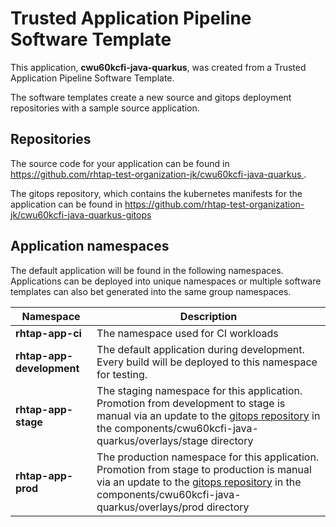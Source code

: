 # Trusted Application Pipeline Software Template

This application, **cwu60kcfi-java-quarkus**, was created from a Trusted Application Pipeline Software Template.

The software templates create a new source and gitops deployment repositories with a sample source application. 

## Repositories

The source code for your application can be found in [https://github.com/rhtap-test-organization-jk/cwu60kcfi-java-quarkus ](https://github.com/rhtap-test-organization-jk/cwu60kcfi-java-quarkus ).
 
The gitops repository, which contains the kubernetes manifests for the application can be found in 
[https://github.com/rhtap-test-organization-jk/cwu60kcfi-java-quarkus-gitops ](https://github.com/rhtap-test-organization-jk/cwu60kcfi-java-quarkus-gitops ) 

## Application namespaces 

The default application will be found in the following namespaces. Applications can be deployed into unique namespaces or multiple software templates can also bet generated into the same group namespaces.  

|  Namespace   |  Description   |  
| -------- | -------- |
| **rhtap-app-ci** | The namespace used for CI workloads |
| **rhtap-app-development** | The default application during development. Every build will be deployed to this namespace for testing. |
| **rhtap-app-stage** | The staging namespace for this application. Promotion from development to stage is manual via an update to the [gitops repository](https://github.com/rhtap-test-organization-jk/cwu60kcfi-java-quarkus-gitops ) in the components/cwu60kcfi-java-quarkus/overlays/stage directory |
| **rhtap-app-prod** | The production namespace for this application. Promotion from stage to production is manual via an update to the [gitops repository](https://github.com/rhtap-test-organization-jk/cwu60kcfi-java-quarkus-gitops ) in the components/cwu60kcfi-java-quarkus/overlays/prod directory |